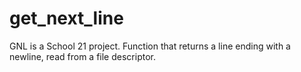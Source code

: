 # get_next_line
GNL is a School 21 project.
Function that returns a line ending with a newline, read from a file descriptor.
